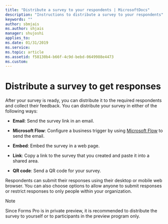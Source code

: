 ```yaml
---
title: "Distribute a survey to your respondents | MicrosoftDocs"
description: "Instructions to distribute a survey to your respondents"
keywords: ""
author: sbmjais
ms.author: shjais
manager: shujoshi
applies_to: 
ms.date: 01/31/2019
ms.service: 
ms.topic: article
ms.assetid: f58130b4-b66f-4c9d-bebd-0649988e4473
ms.custom: 
---
```

# Distribute a survey to get responses

After your survey is ready, you can distribute it to the required respondents and collect their feedback. You can distribute your survey in either of the following ways:

- **Email**: Send the survey link in an email.

- **Microsoft Flow**: Configure a business trigger by using [Microsoft Flow](https://flow.microsoft.com/) to send the email.  

- **Embed**: Embed the survey in a web page.

- **Link**: Copy a link to the survey that you created and paste it into a shared area.

- **QR code**: Send a QR code for your survey.

Respondents can submit their responses using their desktop or mobile web browser. You can also choose options to allow anyone to submit responses or restrict responses to only people within your organization.

> [!NOTE]
> Since Forms Pro is in private preview, it is recommended to distribute the survey to yourself or to participants in the preview program only.

